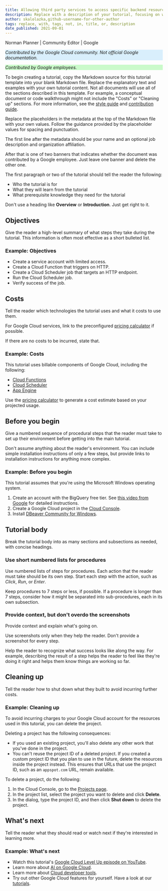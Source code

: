 ```yaml
---
title: Allowing third party services to access specific backend resources in a Shared VPC
description: Replace with a description of your tutorial, focusing on what the reader will learn.
author: skalolazka,github-username-for-other-author
tags: replace, with, tags, not, in, title, or, description
date_published: 2021-09-01
---
```


Norman Planner | Community Editor | Google

<p style="background-color:#D9EFFC;"><i>Contributed by the Google Cloud community. Not official Google documentation.</i></p>
<p style="background-color:#CAFACA;"><i>Contributed by Google employees.</i></p>

To begin creating a tutorial, copy the Markdown source for this tutorial template into your blank Markdown file. Replace the explanatory text and examples with 
your own tutorial content. Not all documents will use all of the sections described in this template. For example, a conceptual document or code walkthrough
might not include the "Costs" or "Cleaning up" sections. For more information, see the 
[style guide](https://cloud.google.com/community/tutorials/styleguide) and [contribution guide](https://cloud.google.com/community/tutorials/write).

Replace the placeholders in the metadata at the top of the Markdown file with your own values. Follow the guidance provided by the placeholder values for spacing
and punctuation.

The first line after the metadata should be your name and an optional job description and organization affiliation.

After that is one of two banners that indicates whether the document was contributed by a Google employee. Just leave one banner and delete the other one.

The first paragraph or two of the tutorial should tell the reader the following:

  * Who the tutorial is for
  * What they will learn from the tutorial
  * What prerequisite knowledge they need for the tutorial

Don't use a heading like **Overview** or **Introduction**. Just get right to it.

## Objectives

Give the reader a high-level summary of what steps they take during the tutorial. This information is often most effective as a short bulleted list.

### Example: Objectives

*   Create a service account with limited access.
*   Create a Cloud Function that triggers on HTTP.
*   Create a Cloud Scheduler job that targets an HTTP endpoint.
*   Run the Cloud Scheduler job. 
*   Verify success of the job.

## Costs

Tell the reader which technologies the tutorial uses and what it costs to use them.

For Google Cloud services, link to the preconfigured [pricing calculator](https://cloud.google.com/products/calculator/) if possible.

If there are no costs to be incurred, state that.

### Example: Costs 

This tutorial uses billable components of Google Cloud, including the following:

*   [Cloud Functions](https://cloud.google.com/functions)
*   [Cloud Scheduler](https://cloud.google.com/scheduler)
*   [App Engine](https://cloud.google.com/appengine/docs/flexible/python)

Use the [pricing calculator](https://cloud.google.com/products/calculator) to generate a cost estimate based on your projected usage.

## Before you begin

Give a numbered sequence of procedural steps that the reader must take to set up their environment before getting into the main tutorial.

Don't assume anything about the reader's environment. You can include simple installation instructions of only a few steps, but provide links to installation
instructions for anything more complex.

### Example: Before you begin

This tutorial assumes that you're using the Microsoft Windows operating system.

1.  Create an account with the BigQuery free tier. See
    [this video from Google](https://www.youtube.com/watch?v=w4mzE--sprY&list=PLIivdWyY5sqI6Jd0SbqviEgoA853EvDsq&index=2) for detailed instructions.
1.  Create a Google Cloud project in the [Cloud Console](https://console.cloud.google.com/).
1.  Install [DBeaver Community for Windows](https://dbeaver.io/download/).

## Tutorial body

Break the tutorial body into as many sections and subsections as needed, with concise headings.

### Use short numbered lists for procedures

Use numbered lists of steps for procedures. Each action that the reader must take should be its own step. Start each step with the action, such as *Click*, 
*Run*, or *Enter*.

Keep procedures to 7 steps or less, if possible. If a procedure is longer than 7 steps, consider how it might be separated into sub-procedures, each in its
own subsection.

### Provide context, but don't overdo the screenshots

Provide context and explain what's going on.

Use screenshots only when they help the reader. Don't provide a screenshot for every step.

Help the reader to recognize what success looks like along the way. For example, describing the result of a step helps the reader to feel like they're doing
it right and helps them know things are working so far.

## Cleaning up

Tell the reader how to shut down what they built to avoid incurring further costs.

### Example: Cleaning up

To avoid incurring charges to your Google Cloud account for the resources used in this tutorial, you can delete the project.

Deleting a project has the following consequences:

- If you used an existing project, you'll also delete any other work that you've done in the project.
- You can't reuse the project ID of a deleted project. If you created a custom project ID that you plan to use in the
  future, delete the resources inside the project instead. This ensures that URLs that use the project ID, such as
  an `appspot.com` URL, remain available.

To delete a project, do the following:

1.  In the Cloud Console, go to the [Projects page](https://console.cloud.google.com/iam-admin/projects).
1.  In the project list, select the project you want to delete and click **Delete**.
1.  In the dialog, type the project ID, and then click **Shut down** to delete the project.

## What's next

Tell the reader what they should read or watch next if they're interested in learning more.

### Example: What's next

- Watch this tutorial's [Google Cloud Level Up episode on YouTube](https://youtu.be/uBzp5xGSZ6o).
- Learn more about [AI on Google Cloud](https://cloud.google.com/solutions/ai/).
- Learn more about [Cloud developer tools](https://cloud.google.com/products/tools).
- Try out other Google Cloud features for yourself. Have a look at our [tutorials](https://cloud.google.com/docs/tutorials).
